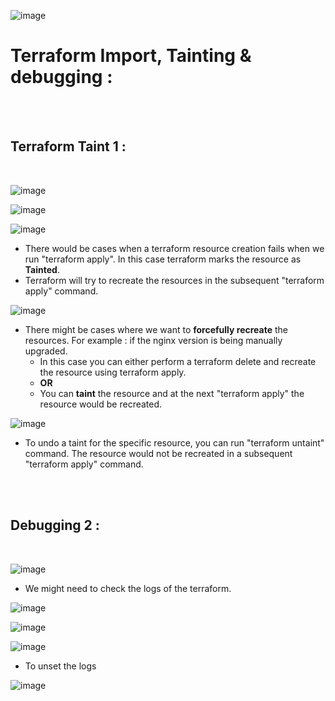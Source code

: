 ![image](https://github.com/its-sachink/devops_and_kodekloud_prep/assets/25415707/7a8bef17-ccb3-4d89-870f-af0680bed451)


# Terraform Import, Tainting & debugging :

</br>
</br>

## Terraform Taint 1 :
</br>

![image](https://github.com/its-sachink/devops_and_kodekloud_prep/assets/25415707/395d5210-3eef-44b2-a15c-6fbbd412c1c5)


![image](https://github.com/its-sachink/devops_and_kodekloud_prep/assets/25415707/111ed941-3d60-4442-bf4c-3fa18465715d)

![image](https://github.com/its-sachink/devops_and_kodekloud_prep/assets/25415707/9975049b-c6cf-47ff-a815-fb0890a6030b)


- There would be cases when a terraform resource creation fails when we run "terraform apply". In this case terraform marks the resource as **Tainted**.
- Terraform will try to recreate the resources in the subsequent "terraform apply" command.

![image](https://github.com/its-sachink/devops_and_kodekloud_prep/assets/25415707/e4c3d253-c673-4d42-9036-e942d6be2383)

- There might be cases where we want to **forcefully recreate** the resources. For example : if the nginx version is being manually upgraded.
    - In this case you can either perform a terraform delete and recreate the resource using terraform apply.
    - **OR**
    - You can **taint** the resource and at the next "terraform apply" the resource would be recreated.

 ![image](https://github.com/its-sachink/devops_and_kodekloud_prep/assets/25415707/97205b6b-c3f4-4070-a692-01525a798cdd)

- To undo a taint for the specific resource, you can run "terraform untaint" command. The resource would not be recreated in a subsequent "terraform apply" command.


</br>
</br>

## Debugging 2 :
</br>

![image](https://github.com/its-sachink/devops_and_kodekloud_prep/assets/25415707/9b1adfc1-0c84-425b-a963-7805282a060b)

- We might need to check the logs of the terraform.

![image](https://github.com/its-sachink/devops_and_kodekloud_prep/assets/25415707/3f7ad7e6-a105-4cf1-88c5-5e55558a67b6)

![image](https://github.com/its-sachink/devops_and_kodekloud_prep/assets/25415707/ac547018-3e97-45a6-9663-f7542c70983a)

![image](https://github.com/its-sachink/devops_and_kodekloud_prep/assets/25415707/3b436664-ee19-4e7b-8fd0-3973e4fdf944)

- To unset the logs

![image](https://github.com/its-sachink/devops_and_kodekloud_prep/assets/25415707/c2492166-ee26-48c7-a76c-9da255229280)







